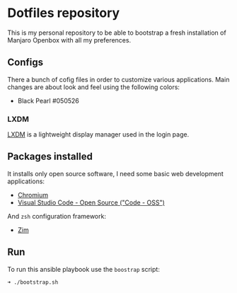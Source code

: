 # Dotfiles repository
This is my personal repository to be able to bootstrap a fresh installation of Manjaro Openbox with all my preferences.

## Configs
There a bunch of cofig files in order to customize various applications. Main changes are about look and feel using the following colors:

* Black Pearl #050526

### LXDM
[LXDM](https://wiki.archlinux.org/index.php/LXDM) is a lightweight display manager used in the login page.

## Packages installed
It installs only open source software, I need some basic web development applications:

* [Chromium](https://github.com/chromium/chromium)
* [Visual Studio Code - Open Source ("Code - OSS")](https://github.com/microsoft/vscode)

And `zsh` configuration framework:
* [Zim](https://github.com/zimfw/zimfw)

## Run
To run this ansible playbook use the `boostrap` script:

```
➜ ./bootstrap.sh
```